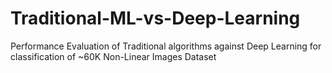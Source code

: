 # Traditional-ML-vs-Deep-Learning
Performance Evaluation of Traditional algorithms against Deep Learning for classification of ~60K Non-Linear Images Dataset
